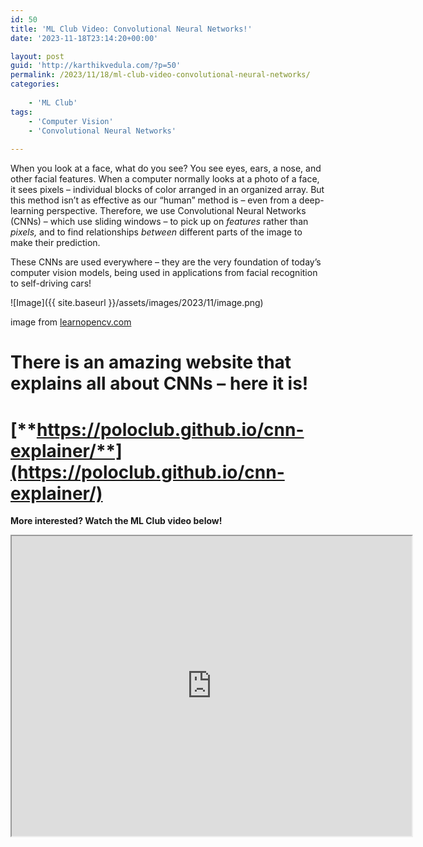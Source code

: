 ```yaml
---
id: 50
title: 'ML Club Video: Convolutional Neural Networks!'
date: '2023-11-18T23:14:20+00:00'

layout: post
guid: 'http://karthikvedula.com/?p=50'
permalink: /2023/11/18/ml-club-video-convolutional-neural-networks/
categories:
    
    - 'ML Club'
tags:
    - 'Computer Vision'
    - 'Convolutional Neural Networks'
    
---
```


When you look at a face, what do you see? You see eyes, ears, a nose, and other facial features. When a computer normally looks at a photo of a face, it sees pixels – individual blocks of color arranged in an organized array. But this method isn’t as effective as our “human” method is – even from a deep-learning perspective. Therefore, we use Convolutional Neural Networks (CNNs) – which use sliding windows – to pick up on *features* rather than *pixels,* and to find relationships *between* different parts of the image to make their prediction.

These CNNs are used everywhere – they are the very foundation of today’s computer vision models, being used in applications from facial recognition to self-driving cars!

![Image]({{ site.baseurl }}/assets/images/2023/11/image.png)
<figcaption>image from <a href="https://learnopencv.com/understanding-convolutional-neural-networks-cnn/">learnopencv.com</a></figcaption>


# There is an amazing website that explains all about CNNs – here it is! 
# [**https://poloclub.github.io/cnn-explainer/**](https://poloclub.github.io/cnn-explainer/)

**More interested? Watch the ML Club video below!**

<iframe allow="autoplay" height="480" loading="lazy" src="https://www.youtube.com/embed/E1jnstgA00M" width="640" allowfullscreen></iframe>
